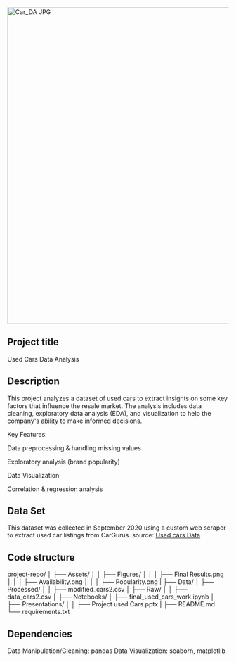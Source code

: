 <img width="1280" height="720" alt="Car_DA JPG" src="https://github.com/user-attachments/assets/e792cc32-c80b-45c3-bc98-eace947bc875" />

## Project title
Used Cars Data Analysis 
## Description
This project analyzes a dataset of used cars to extract insights on some key factors that influence the resale market. The analysis includes data cleaning, exploratory data analysis (EDA), and visualization to help the company's ability to make informed decisions.

Key Features:

Data preprocessing & handling missing values

Exploratory analysis (brand popularity)

Data Visualization 

Correlation & regression analysis


## Data Set
This dataset was collected in September 2020 using a custom web scraper to extract used car listings from CarGurus.
source: [Used cars Data]([https://www.google.com](https://www.kaggle.com/datasets/ananaymital/us-used-cars-dataset))


## Code structure

project-repo/
│
├── Assets/ 
│ │ ├── Figures/ 
│ │ │ ├── Final Results.png
│ │ │ ├── Availability.png
│ │ │ ├── Popularity.png
|
├── Data/ 
│ ├── Processed/ 
│ │ ├── modified_cars2.csv
│ ├── Raw/ 
│ │ ├── data_cars2.csv
│ 
├── Notebooks/ 
│ ├── final_used_cars_work.ipynb
│
├── Presentations/ 
│ │ ├── Project used Cars.pptx
|
├── README.md 
└── requirements.txt 

## Dependencies
Data Manipulation/Cleaning:  pandas
Data Visualization:  seaborn, matplotlib 

